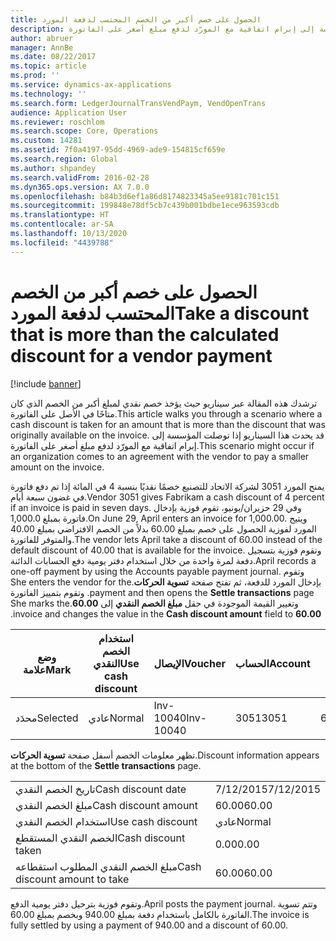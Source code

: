 ```yaml
---
title: الحصول على خصم أكبر من الخصم المحتسب لدفعة المورد
description: ترشدك هذه المقالة عبر سيناريو حيث يؤخذ خصم نقدي لمبلغ أكبر من الخصم الذي كان متاحًا في الأصل على الفاتورة. قد يحدث هذا السيناريو إذا توصلت المؤسسة إلى إبرام اتفاقية مع المورّد لدفع مبلغ أصغر على الفاتورة.
author: abruer
manager: AnnBe
ms.date: 08/22/2017
ms.topic: article
ms.prod: ''
ms.service: dynamics-ax-applications
ms.technology: ''
ms.search.form: LedgerJournalTransVendPaym, VendOpenTrans
audience: Application User
ms.reviewer: roschlom
ms.search.scope: Core, Operations
ms.custom: 14281
ms.assetid: 7f0a4197-95dd-4969-ade9-154815cf659e
ms.search.region: Global
ms.author: shpandey
ms.search.validFrom: 2016-02-28
ms.dyn365.ops.version: AX 7.0.0
ms.openlocfilehash: b84b3d6ef1a86d8174823345a5ee9181c701c151
ms.sourcegitcommit: 199848e78df5cb7c439b001bdbe1ece963593cdb
ms.translationtype: HT
ms.contentlocale: ar-SA
ms.lasthandoff: 10/13/2020
ms.locfileid: "4439788"
---
```

# <a name="take-a-discount-that-is-more-than-the-calculated-discount-for-a-vendor-payment"></a><span data-ttu-id="f4dfa-104">الحصول على خصم أكبر من الخصم المحتسب لدفعة المورد</span><span class="sxs-lookup"><span data-stu-id="f4dfa-104">Take a discount that is more than the calculated discount for a vendor payment</span></span>

[!include [banner](../includes/banner.md)]

<span data-ttu-id="f4dfa-105">ترشدك هذه المقالة عبر سيناريو حيث يؤخذ خصم نقدي لمبلغ أكبر من الخصم الذي كان متاحًا في الأصل على الفاتورة.</span><span class="sxs-lookup"><span data-stu-id="f4dfa-105">This article walks you through a scenario where a cash discount is taken for an amount that is more than the discount that was originally available on the invoice.</span></span> <span data-ttu-id="f4dfa-106">قد يحدث هذا السيناريو إذا توصلت المؤسسة إلى إبرام اتفاقية مع المورّد لدفع مبلغ أصغر على الفاتورة.</span><span class="sxs-lookup"><span data-stu-id="f4dfa-106">This scenario might occur if an organization comes to an agreement with the vendor to pay a smaller amount on the invoice.</span></span> 

<span data-ttu-id="f4dfa-107">يمنح المورد 3051 لشركة الاتحاد للتصنيع خصمًا نقديًا بنسبة 4 في المائة إذا تم دفع فاتورة في غضون سبعة أيام.</span><span class="sxs-lookup"><span data-stu-id="f4dfa-107">Vendor 3051 gives Fabrikam a cash discount of 4 percent if an invoice is paid in seven days.</span></span> <span data-ttu-id="f4dfa-108">وفي 29 حزيران/يونيو، تقوم فوزية بإدخال فاتورة بمبلغ 1,000.0.</span><span class="sxs-lookup"><span data-stu-id="f4dfa-108">On June 29, April enters an invoice for 1,000.00.</span></span> <span data-ttu-id="f4dfa-109">ويتيح المورد لفوزية الحصول على خصم بمبلغ 60.00 بدلاً من الخصم الافتراضي بمبلغ 40.00 والمتوفر للفاتورة.</span><span class="sxs-lookup"><span data-stu-id="f4dfa-109">The vendor lets April take a discount of 60.00 instead of the default discount of 40.00 that is available for the invoice.</span></span> <span data-ttu-id="f4dfa-110">وتقوم فوزية بتسجيل دفعة لمرة واحدة من خلال استخدام دفتر يومية دفع الحسابات الدائنة.</span><span class="sxs-lookup"><span data-stu-id="f4dfa-110">April records a one-off payment by using the Accounts payable payment journal.</span></span> <span data-ttu-id="f4dfa-111">‏‫وتقوم بإدخال المورد للدفعة، ثم تفتح صفحة **تسوية الحركات**.</span><span class="sxs-lookup"><span data-stu-id="f4dfa-111">She enters the vendor for the payment and then opens the **Settle transactions** page.</span></span> <span data-ttu-id="f4dfa-112">وتقوم بتمييز الفاتورة وتغيير القيمة الموجودة في حقل **مبلغ الخصم النقدي‬‏‫** إلى **60.00**.</span><span class="sxs-lookup"><span data-stu-id="f4dfa-112">She marks the invoice and changes the value in the **Cash discount amount** field to **60.00**.</span></span>

| <span data-ttu-id="f4dfa-113">وضع علامة</span><span class="sxs-lookup"><span data-stu-id="f4dfa-113">Mark</span></span>     | <span data-ttu-id="f4dfa-114">استخدام الخصم النقدي</span><span class="sxs-lookup"><span data-stu-id="f4dfa-114">Use cash discount</span></span> | <span data-ttu-id="f4dfa-115">الإيصال</span><span class="sxs-lookup"><span data-stu-id="f4dfa-115">Voucher</span></span>   | <span data-ttu-id="f4dfa-116">الحساب</span><span class="sxs-lookup"><span data-stu-id="f4dfa-116">Account</span></span> | <span data-ttu-id="f4dfa-117">التاريخ</span><span class="sxs-lookup"><span data-stu-id="f4dfa-117">Date</span></span>      | <span data-ttu-id="f4dfa-118">تاريخ الاستحقاق</span><span class="sxs-lookup"><span data-stu-id="f4dfa-118">Due date</span></span>  | <span data-ttu-id="f4dfa-119">الفاتورة</span><span class="sxs-lookup"><span data-stu-id="f4dfa-119">Invoice</span></span> | <span data-ttu-id="f4dfa-120">المبلغ بعملة الحركة</span><span class="sxs-lookup"><span data-stu-id="f4dfa-120">Amount in transaction currency</span></span> | <span data-ttu-id="f4dfa-121">عملة</span><span class="sxs-lookup"><span data-stu-id="f4dfa-121">Currency</span></span> | <span data-ttu-id="f4dfa-122">المبلغ المراد تسويته</span><span class="sxs-lookup"><span data-stu-id="f4dfa-122">Amount to settle</span></span> |
|----------|-------------------|-----------|---------|-----------|-----------|---------|--------------------------------|----------|------------------|
| <span data-ttu-id="f4dfa-123">محدَد</span><span class="sxs-lookup"><span data-stu-id="f4dfa-123">Selected</span></span> | <span data-ttu-id="f4dfa-124">عادي</span><span class="sxs-lookup"><span data-stu-id="f4dfa-124">Normal</span></span>            | <span data-ttu-id="f4dfa-125">Inv-10040</span><span class="sxs-lookup"><span data-stu-id="f4dfa-125">Inv-10040</span></span> | <span data-ttu-id="f4dfa-126">3051</span><span class="sxs-lookup"><span data-stu-id="f4dfa-126">3051</span></span>    | <span data-ttu-id="f4dfa-127">6/29/2015</span><span class="sxs-lookup"><span data-stu-id="f4dfa-127">6/29/2015</span></span> | <span data-ttu-id="f4dfa-128">7/29/2015</span><span class="sxs-lookup"><span data-stu-id="f4dfa-128">7/29/2015</span></span> | <span data-ttu-id="f4dfa-129">10040</span><span class="sxs-lookup"><span data-stu-id="f4dfa-129">10040</span></span>   | <span data-ttu-id="f4dfa-130">1,000.00</span><span class="sxs-lookup"><span data-stu-id="f4dfa-130">1,000.00</span></span>                       | <span data-ttu-id="f4dfa-131">دولار أمريكي</span><span class="sxs-lookup"><span data-stu-id="f4dfa-131">USD</span></span>      | <span data-ttu-id="f4dfa-132">940.00</span><span class="sxs-lookup"><span data-stu-id="f4dfa-132">940.00</span></span>           |

<span data-ttu-id="f4dfa-133">تظهر معلومات الخصم أسفل صفحة **تسوية الحركات**.</span><span class="sxs-lookup"><span data-stu-id="f4dfa-133">Discount information appears at the bottom of the **Settle transactions** page.</span></span>

|                              |           |
|------------------------------|-----------|
| <span data-ttu-id="f4dfa-134">تاريخ الخصم النقدي</span><span class="sxs-lookup"><span data-stu-id="f4dfa-134">Cash discount date</span></span>           | <span data-ttu-id="f4dfa-135">7/12/2015</span><span class="sxs-lookup"><span data-stu-id="f4dfa-135">7/12/2015</span></span> |
| <span data-ttu-id="f4dfa-136">مبلغ الخصم النقدي</span><span class="sxs-lookup"><span data-stu-id="f4dfa-136">Cash discount amount</span></span>         | <span data-ttu-id="f4dfa-137">60.00</span><span class="sxs-lookup"><span data-stu-id="f4dfa-137">60.00</span></span>     |
| <span data-ttu-id="f4dfa-138">استخدام الخصم النقدي</span><span class="sxs-lookup"><span data-stu-id="f4dfa-138">Use cash discount</span></span>            | <span data-ttu-id="f4dfa-139">عادي</span><span class="sxs-lookup"><span data-stu-id="f4dfa-139">Normal</span></span>    |
| <span data-ttu-id="f4dfa-140">الخصم النقدي المستقطع</span><span class="sxs-lookup"><span data-stu-id="f4dfa-140">Cash discount taken</span></span>          | <span data-ttu-id="f4dfa-141">0.00</span><span class="sxs-lookup"><span data-stu-id="f4dfa-141">0.00</span></span>      |
| <span data-ttu-id="f4dfa-142">مبلغ الخصم النقدي المطلوب استقطاعه</span><span class="sxs-lookup"><span data-stu-id="f4dfa-142">Cash discount amount to take</span></span> | <span data-ttu-id="f4dfa-143">60.00</span><span class="sxs-lookup"><span data-stu-id="f4dfa-143">60.00</span></span>     |

<span data-ttu-id="f4dfa-144">وتقوم فوزية بترحيل دفتر يومية الدفع.</span><span class="sxs-lookup"><span data-stu-id="f4dfa-144">April posts the payment journal.</span></span> <span data-ttu-id="f4dfa-145">وتتم تسوية الفاتورة بالكامل باستخدام دفعة بمبلغ 940.00 وبخصم بمبلغ 60.00.</span><span class="sxs-lookup"><span data-stu-id="f4dfa-145">The invoice is fully settled by using a payment of 940.00 and a discount of 60.00.</span></span>



